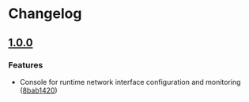 # Changelog

## [1.0.0](https://github.com/espressif/esp-protocols/commits/console_cmd_ifconfig-v1.0.0)

### Features

- Console for runtime network interface configuration and monitoring ([8bab1420](https://github.com/espressif/esp-protocols/commit/8bab1420))

